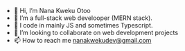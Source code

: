 - 👋 Hi, I’m Nana Kweku Otoo
- 👀 I’m a full-stack web develooper (MERN stack).
- 🌱 I code in mainly JS and sometimes Typescript. 
- 💞️ I’m looking to collaborate on web development projects
- 📫 How to reach me nanakwekudev@gmail.com

<!---
NanasArsenal/NanasArsenal is a ✨ special ✨ repository because its `README.md` (this file) appears on your GitHub profile.
You can click the Preview link to take a look at your changes.
--->

